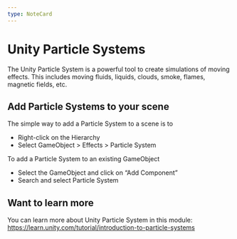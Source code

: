 ```yaml
---
type: NoteCard
---
```


# Unity Particle Systems

The Unity Particle System is a powerful tool to create simulations of moving effects. This includes moving fluids, liquids, clouds, smoke, flames, magnetic fields, etc.

## Add Particle Systems to your scene

The simple way to add a Particle System to a scene is to

- Right-click on the Hierarchy
- Select GameObject > Effects > Particle System

To add a Particle System to an existing GameObject

- Select the GameObject and click on “Add Component”
- Search and select Particle System

## Want to learn more

You can learn more about Unity Particle System in this module: <https://learn.unity.com/tutorial/introduction-to-particle-systems>
